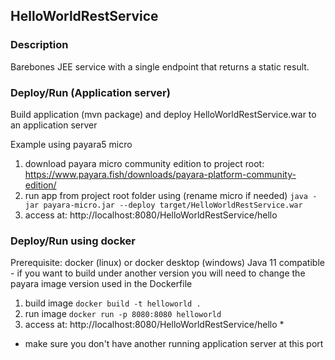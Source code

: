 ## HelloWorldRestService ##
### Description ###
Barebones JEE service with a single endpoint that returns a static result.

### Deploy/Run (Application server) ###
Build application (mvn package) and deploy HelloWorldRestService.war to an application server

Example using payara5 micro
1. download payara micro community edition to project root: https://www.payara.fish/downloads/payara-platform-community-edition/
1. run app from project root folder using (rename micro if needed) `java -jar payara-micro.jar --deploy target/HelloWorldRestService.war`
1. access at: http://localhost:8080/HelloWorldRestService/hello

### Deploy/Run using docker ###
Prerequisite: docker (linux) or docker desktop (windows)
Java 11 compatible - if you want to build under another version you will need to change the payara image version used in
the Dockerfile

1. build image `docker build -t helloworld .`
1. run image `docker run -p 8080:8080 helloworld`
1. access at: http://localhost:8080/HelloWorldRestService/hello *

* make sure you don't have another running application server at this port


